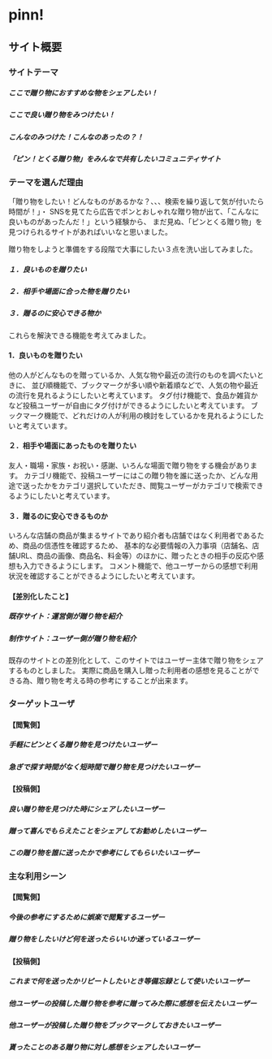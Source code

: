 # pinn!

## サイト概要
### サイトテーマ
##### ここで贈り物におすすめな物をシェアしたい！
##### ここで良い贈り物をみつけたい！
##### こんなのみつけた！こんなのあったの？！
##### 「ピン！とくる贈り物」をみんなで共有したいコミュニティサイト


### テーマを選んだ理由
「贈り物をしたい！どんなものがあるかな？、、、検索を繰り返して気が付いたら時間が！」・
SNSを見てたら広告でポンとおしゃれな贈り物が出て、「こんなに良いものがあったんだ！」という経験から、
まだ見ぬ、「ピンとくる贈り物」を見つけられるサイトがあればいいなと思いました。

贈り物をしようと準備をする段階で大事にしたい３点を洗い出してみました。

##### １．良いものを贈りたい
##### ２．相手や場面に合った物を贈りたい
##### ３．贈るのに安心できる物か

これらを解決できる機能を考えてみました。



#### 1．良いものを贈りたい

他の人がどんなものを贈っているか、人気な物や最近の流行のものを調べたいときに、
並び順機能で、ブックマークが多い順や新着順などで、人気の物や最近の流行を見れるようにしたいと考えています。
タグ付け機能で、食品か雑貨かなど投稿ユーザーが自由にタグ付けができるようにしたいと考えています。
ブックマーク機能で、どれだけの人が利用の検討をしているかを見れるようにしたいと考えています。


#### ２．相手や場面にあったものを贈りたい

友人・職場・家族・お祝い・感謝、いろんな場面で贈り物をする機会があります。
カテゴリ機能で、投稿ユーザーにはこの贈り物を誰に送ったか、どんな用途で送ったかをカテゴリ選択していただき、閲覧ユーザーがカテゴリで検索できるようにしたいと考えています。



#### ３．贈るのに安心できるものか

いろんな店舗の商品が集まるサイトであり紹介者も店舗ではなく利用者であるため、商品の信憑性を確認するため、
基本的な必要情報の入力事項（店舗名、店舗URL、商品の画像、商品名、料金等）のほかに、贈ったときの相手の反応や感想も入力できるようにします。
コメント機能で、他ユーザーからの感想で利用状況を確認することができるようにしたいと考えています。




#### 【差別化したこと】
##### 既存サイト：運営側が贈り物を紹介
##### 制作サイト：ユーザー側が贈り物を紹介

既存のサイトとの差別化として、このサイトではユーザー主体で贈り物をシェアするものとしました。
実際に商品を購入し贈った利用者の感想を見ることができる為、贈り物を考える時の参考にすることが出来ます。



### ターゲットユーザ
#### 【閲覧側】

##### 手軽にピンとくる贈り物を見つけたいユーザー
##### 急ぎで探す時間がなく短時間で贈り物を見つけたいユーザー


#### 【投稿側】

##### 良い贈り物を見つけた時にシェアしたいユーザー
##### 贈って喜んでもらえたことをシェアしてお勧めしたいユーザー
##### この贈り物を誰に送ったかで参考にしてもらいたいユーザー

### 主な利用シーン
#### 【閲覧側】

##### 今後の参考にするために娯楽で閲覧するユーザー
##### 贈り物をしたいけど何を送ったらいいか迷っているユーザー


#### 【投稿側】

##### これまで何を送ったかリピートしたいとき等備忘録として使いたいユーザー
##### 他ユーザーの投稿した贈り物を参考に贈ってみた際に感想を伝えたいユーザー
##### 他ユーザーが投稿した贈り物をブックマークしておきたいユーザー
##### 貰ったことのある贈り物に対し感想をシェアしたいユーザー
